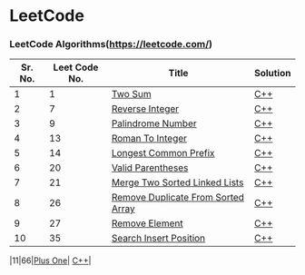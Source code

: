 # LeetCode

### LeetCode Algorithms(https://leetcode.com/)

|Sr. No.|Leet Code No.|Title|Solution|
|---|---|---|---|
|1|1|[Two Sum](https://leetcode.com/problems/two-sum/)| [C++](./Solutions/twoSum.cpp)|
|2|7|[Reverse Integer](https://leetcode.com/problems/reverse-integer/)| [C++](./Solutions/reverseInteger.cpp)|
|3|9|[Palindrome Number](https://leetcode.com/problems/palindrome-number)| [C++](./Solutions/palindromeNumber.cpp)|
|4|13|[Roman To Integer](https://leetcode.com/problems/roman-to-integer)| [C++](./Solutions/romanToInteger.cpp)|
|5|14|[Longest Common Prefix](https://leetcode.com/problems/longest-common-prefix/)| [C++](./Solutions/longestCommonPrefix.cpp)|
|6|20|[Valid Parentheses](https://leetcode.com/problems/valid-parentheses/)| [C++](./Solutions/validParentheses.cpp)|
|7|21|[Merge Two Sorted Linked Lists](https://leetcode.com/problems/merge-two-sorted-lists/)| [C++](./Solutions/mergeTwoSortedLinkedLists.cpp)|
|8|26|[Remove Duplicate From Sorted Array](https://leetcode.com/problems/remove-duplicates-from-sorted-array/)| [C++](./Solutions/removeDuplicateFromSortedArray.cpp)|
|9|27|[Remove Element](https://leetcode.com/problems/remove-element/)| [C++](./Solutions/removeElement.cpp)|
|10|35|[Search Insert Position](https://leetcode.com/problems/search-insert-position/)| [C++](./Solutions/searchInsertPosition.cpp)|

|11|66|[Plus One](https://leetcode.com/problems/plus-one/)| [C++](./Solutions/plusOne.cpp)|
